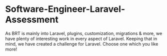 # Software-Engineer-Laravel-Assessment
As BRT is mainly into Laravel, plugins, customization, migrations &amp; more, we have plenty of interesting work in every aspect of Laravel. Keeping that in mind, we have created a challenge for Laravel. Choose one which you like more!
